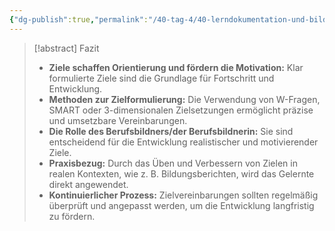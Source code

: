 ```yaml
---
{"dg-publish":true,"permalink":"/40-tag-4/40-lerndokumentation-und-bildungsbericht/11-fazit-bildungsbericht/"}
---
```



>[!abstract] Fazit
>* **Ziele schaffen Orientierung und fördern die Motivation:** Klar formulierte Ziele sind die Grundlage für Fortschritt und Entwicklung.
>* **Methoden zur Zielformulierung:** Die Verwendung von W-Fragen, SMART oder 3-dimensionalen Zielsetzungen ermöglicht präzise und umsetzbare Vereinbarungen.
>* **Die Rolle des Berufsbildners/der Berufsbildnerin:** Sie sind entscheidend für die Entwicklung realistischer und motivierender Ziele.
>* **Praxisbezug:** Durch das Üben und Verbessern von Zielen in realen Kontexten, wie z. B. Bildungsberichten, wird das Gelernte direkt angewendet.
>* **Kontinuierlicher Prozess:** Zielvereinbarungen sollten regelmäßig überprüft und angepasst werden, um die Entwicklung langfristig zu fördern.

